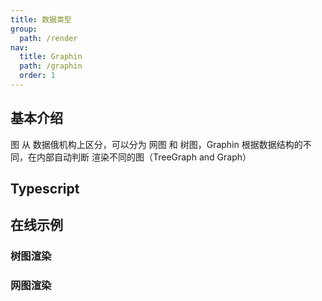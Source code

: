```yaml
---
title: 数据类型
group:
  path: /render
nav:
  title: Graphin
  path: /graphin
  order: 1
---
```


## 基本介绍

图 从 数据俄机构上区分，可以分为 网图 和 树图，Graphin 根据数据结构的不同，在内部自动判断 渲染不同的图（TreeGraph and Graph）

## Typescript

## 在线示例

### 树图渲染

<!-- <code src='./CompactBox.tsx'> -->

### 网图渲染

<code src='./Network.tsx'>
